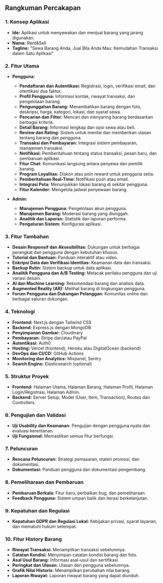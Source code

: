 ## **Rangkuman Percakapan**

### **1. Konsep Aplikasi**
- **Ide:** Aplikasi untuk menyewakan dan menjual barang yang jarang digunakan.
- **Nama:** Rent&Sell
- **Tagline:** "Sewa Barang Anda, Jual Bila Anda Mau: Kemudahan Transaksi dalam Satu Aplikasi"

### **2. Fitur Utama**
- **Pengguna:**
  - **Pendaftaran dan Autentikasi:** Registrasi, login, verifikasi email, dan otentikasi dua faktor.
  - **Profil Pengguna:** Informasi kontak, riwayat transaksi, dan pengelolaan barang.
  - **Pengunggahan Barang:** Menambahkan barang dengan foto, deskripsi, harga, kategori, lokasi, dan syarat sewa.
  - **Pencarian dan Filter:** Mencari dan menyaring barang berdasarkan berbagai kriteria.
  - **Detail Barang:** Informasi lengkap dan opsi sewa atau beli.
  - **Review dan Rating:** Sistem untuk menilai dan memberikan ulasan tentang barang dan pengguna.
  - **Transaksi dan Pembayaran:** Integrasi sistem pembayaran, manajemen transaksi.
  - **Notifikasi:** Pemberitahuan tentang status transaksi, pesan baru, dan pembaruan aplikasi.
  - **Fitur Chat:** Komunikasi langsung antara penyewa dan pemilik barang.
  - **Program Loyalitas:** Diskon atau poin reward untuk pengguna setia.
  - **Pemberitahuan Real-Time:** Notifikasi push atau email.
  - **Integrasi Peta:** Menunjukkan lokasi barang di sekitar pengguna.
  - **Fitur Kalender:** Mengelola jadwal penyewaan barang.

- **Admin:**
  - **Manajemen Pengguna:** Pengelolaan akun pengguna.
  - **Manajemen Barang:** Moderasi barang yang diunggah.
  - **Analitik dan Laporan:** Statistik dan laporan performa.
  - **Pengaturan Sistem:** Konfigurasi aplikasi.

### **3. Fitur Tambahan**
- **Desain Responsif dan Aksesibilitas:** Dukungan untuk berbagai perangkat dan pengguna dengan kebutuhan khusus.
- **Tutorial dan Bantuan:** Panduan interaktif atau video.
- **Enkripsi Data dan Verifikasi Identitas:** Keamanan data dan transaksi.
- **Backup Rutin:** Sistem backup untuk data aplikasi.
- **Analitik Pengguna dan A/B Testing:** Melacak perilaku pengguna dan uji variasi desain.
- **AI dan Machine Learning:** Rekomendasi barang dan analisis data.
- **Augmented Reality (AR):** Melihat barang di lingkungan pengguna.
- **Forum Pengguna dan Dukungan Pelanggan:** Komunitas online dan berbagai saluran dukungan.

### **4. Teknologi**
- **Frontend:** Next.js dengan Tailwind CSS
- **Backend:** Express.js dengan MongoDB
- **Penyimpanan Gambar:** Cloudinary
- **Pembayaran:** Stripe dan/atau PayPal
- **Autentikasi:** Auth0
- **Hosting:** Vercel (frontend), Heroku atau DigitalOcean (backend)
- **DevOps dan CI/CD:** GitHub Actions
- **Monitoring dan Analytics:** Mixpanel, Sentry
- **Search Engine:** Elasticsearch (optional)

### **5. Struktur Proyek**
- **Frontend:** Halaman Utama, Halaman Barang, Halaman Profil, Halaman Login/Registrasi, Halaman Admin.
- **Backend:** Server Setup, Model (User, Item, Transaction), Routes dan Controllers.

### **6. Pengujian dan Validasi**
- **Uji Usability dan Keamanan:** Pengujian dengan pengguna nyata dan evaluasi kerentanan.
- **Uji Fungsional:** Memastikan semua fitur berfungsi.

### **7. Peluncuran**
- **Rencana Peluncuran:** Strategi pemasaran, materi promosi, dan dokumentasi.
- **Dokumentasi:** Panduan pengguna dan dokumentasi pengembang.

### **8. Pemeliharaan dan Pembaruan**
- **Pembaruan Berkala:** Fitur baru, perbaikan bug, dan pemeliharaan.
- **Feedback Pengguna:** Sistem umpan balik dan iterasi berkelanjutan.

### **9. Kepatuhan dan Regulasi**
- **Kepatuhan GDPR dan Regulasi Lokal:** Kebijakan privasi, syarat layanan, dan mematuhi hukum setempat.

### **10. Fitur History Barang**
- **Riwayat Transaksi:** Menampilkan transaksi sebelumnya.
- **Catatan Kondisi:** Menyimpan catatan kondisi barang dan foto.
- **Asal Usul Barang:** Informasi asal-usul dan sertifikasi.
- **Peringkat dan Ulasan:** Ulasan dari pengguna sebelumnya.
- **Grafik Nilai Historis:** Menampilkan perubahan nilai barang.
- **Laporan Riwayat:** Laporan riwayat barang yang dapat diunduh.
